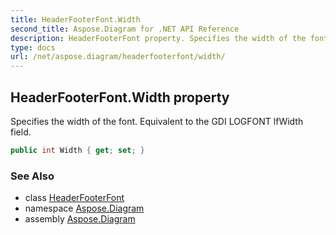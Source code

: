 ```yaml
---
title: HeaderFooterFont.Width
second_title: Aspose.Diagram for .NET API Reference
description: HeaderFooterFont property. Specifies the width of the font. Equivalent to the GDI LOGFONT lfWidth field
type: docs
url: /net/aspose.diagram/headerfooterfont/width/
---
```

## HeaderFooterFont.Width property

Specifies the width of the font. Equivalent to the GDI LOGFONT lfWidth field.

```csharp
public int Width { get; set; }
```

### See Also

* class [HeaderFooterFont](../)
* namespace [Aspose.Diagram](../../headerfooterfont/)
* assembly [Aspose.Diagram](../../../)


